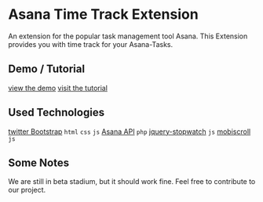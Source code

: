 # Asana Time Track Extension
An extension for the popular task management tool Asana. This Extension provides you with time track for your Asana-Tasks.

## Demo / Tutorial
[view the demo](http://codelovers.de/asana_time_track_demo/)
[visit the tutorial](http://codelovers.github.com/asana-time-track/)

## Used Technologies
[twitter Bootstrap](http://twitter.github.com/bootstrap/) `html` `css` `js`
[Asana API](http://developer.asana.com/) `php`
[jquery-stopwatch](https://github.com/robcowie/jquery-stopwatch) `js`
[mobiscroll](http://mobiscroll.com/) `js`

## Some Notes
We are still in beta stadium, but it should work fine.
Feel free to contribute to our project.